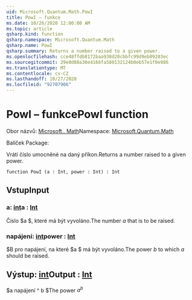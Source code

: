 ```yaml
---
uid: Microsoft.Quantum.Math.PowI
title: PowI – funkce
ms.date: 10/26/2020 12:00:00 AM
ms.topic: article
qsharp.kind: function
qsharp.namespace: Microsoft.Quantum.Math
qsharp.name: PowI
qsharp.summary: Returns a number raised to a given power.
ms.openlocfilehash: cce48ffdb8172baa938d20cbbfc99d9eb09203ec
ms.sourcegitcommit: 29e0d88a30e4166fa580132124b0eb57e1f0e986
ms.translationtype: MT
ms.contentlocale: cs-CZ
ms.lasthandoff: 10/27/2020
ms.locfileid: "92707906"
---
```

# <a name="powi-function"></a><span data-ttu-id="c2158-102">PowI – funkce</span><span class="sxs-lookup"><span data-stu-id="c2158-102">PowI function</span></span>

<span data-ttu-id="c2158-103">Obor názvů: [Microsoft.. Math](xref:Microsoft.Quantum.Math)</span><span class="sxs-lookup"><span data-stu-id="c2158-103">Namespace: [Microsoft.Quantum.Math](xref:Microsoft.Quantum.Math)</span></span>

<span data-ttu-id="c2158-104">Balíček [](https://nuget.org/packages/)</span><span class="sxs-lookup"><span data-stu-id="c2158-104">Package: [](https://nuget.org/packages/)</span></span>


<span data-ttu-id="c2158-105">Vrátí číslo umocněné na daný příkon.</span><span class="sxs-lookup"><span data-stu-id="c2158-105">Returns a number raised to a given power.</span></span>

```qsharp
function PowI (a : Int, power : Int) : Int
```


## <a name="input"></a><span data-ttu-id="c2158-106">Vstup</span><span class="sxs-lookup"><span data-stu-id="c2158-106">Input</span></span>

### <a name="a--int"></a><span data-ttu-id="c2158-107">a: [int](xref:microsoft.quantum.lang-ref.int)</span><span class="sxs-lookup"><span data-stu-id="c2158-107">a : [Int](xref:microsoft.quantum.lang-ref.int)</span></span>

<span data-ttu-id="c2158-108">Číslo $a $, které má být vyvoláno.</span><span class="sxs-lookup"><span data-stu-id="c2158-108">The number $a$ that is to be raised.</span></span>


### <a name="power--int"></a><span data-ttu-id="c2158-109">napájení: [int](xref:microsoft.quantum.lang-ref.int)</span><span class="sxs-lookup"><span data-stu-id="c2158-109">power : [Int](xref:microsoft.quantum.lang-ref.int)</span></span>

<span data-ttu-id="c2158-110">$B pro napájení, na které $a $ má být vyvoláno.</span><span class="sxs-lookup"><span data-stu-id="c2158-110">The power $b$ to which $a$ should be raised.</span></span>



## <a name="output--int"></a><span data-ttu-id="c2158-111">Výstup: [int](xref:microsoft.quantum.lang-ref.int)</span><span class="sxs-lookup"><span data-stu-id="c2158-111">Output : [Int](xref:microsoft.quantum.lang-ref.int)</span></span>

<span data-ttu-id="c2158-112">$a napájení ^ b $</span><span class="sxs-lookup"><span data-stu-id="c2158-112">The power $a^b$</span></span>